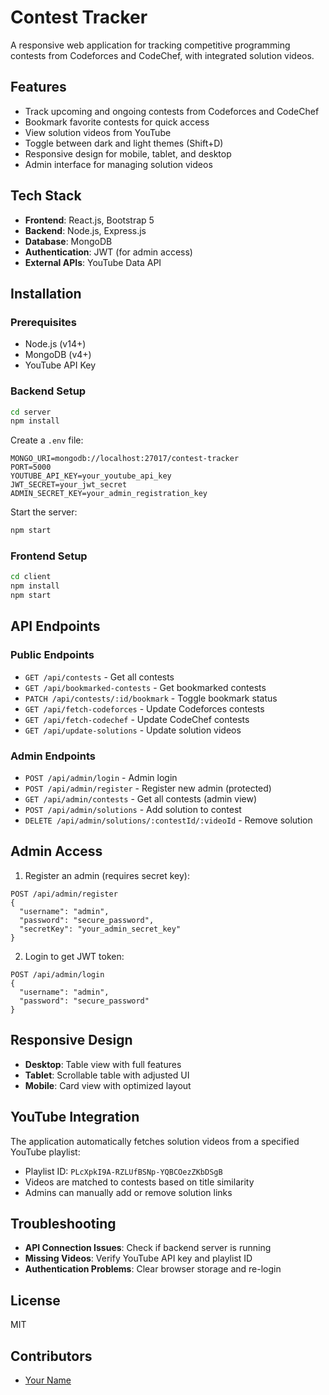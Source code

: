 # Contest Tracker

A responsive web application for tracking competitive programming contests from Codeforces and CodeChef, with integrated solution videos.

## Features

- Track upcoming and ongoing contests from Codeforces and CodeChef
- Bookmark favorite contests for quick access
- View solution videos from YouTube
- Toggle between dark and light themes (Shift+D)
- Responsive design for mobile, tablet, and desktop
- Admin interface for managing solution videos

## Tech Stack

- **Frontend**: React.js, Bootstrap 5
- **Backend**: Node.js, Express.js
- **Database**: MongoDB
- **Authentication**: JWT (for admin access)
- **External APIs**: YouTube Data API

## Installation

### Prerequisites
- Node.js (v14+)
- MongoDB (v4+)
- YouTube API Key

### Backend Setup
```bash
cd server
npm install
```

Create a `.env` file:
```
MONGO_URI=mongodb://localhost:27017/contest-tracker
PORT=5000
YOUTUBE_API_KEY=your_youtube_api_key
JWT_SECRET=your_jwt_secret
ADMIN_SECRET_KEY=your_admin_registration_key
```

Start the server:
```bash
npm start
```

### Frontend Setup
```bash
cd client
npm install
npm start
```

## API Endpoints

### Public Endpoints
- `GET /api/contests` - Get all contests
- `GET /api/bookmarked-contests` - Get bookmarked contests
- `PATCH /api/contests/:id/bookmark` - Toggle bookmark status
- `GET /api/fetch-codeforces` - Update Codeforces contests
- `GET /api/fetch-codechef` - Update CodeChef contests
- `GET /api/update-solutions` - Update solution videos

### Admin Endpoints
- `POST /api/admin/login` - Admin login
- `POST /api/admin/register` - Register new admin (protected)
- `GET /api/admin/contests` - Get all contests (admin view)
- `POST /api/admin/solutions` - Add solution to contest
- `DELETE /api/admin/solutions/:contestId/:videoId` - Remove solution

## Admin Access

1. Register an admin (requires secret key):
```
POST /api/admin/register
{
  "username": "admin",
  "password": "secure_password",
  "secretKey": "your_admin_secret_key"
}
```

2. Login to get JWT token:
```
POST /api/admin/login
{
  "username": "admin",
  "password": "secure_password"
}
```

## Responsive Design

- **Desktop**: Table view with full features
- **Tablet**: Scrollable table with adjusted UI
- **Mobile**: Card view with optimized layout

## YouTube Integration

The application automatically fetches solution videos from a specified YouTube playlist:
- Playlist ID: `PLcXpkI9A-RZLUfBSNp-YQBCOezZKbDSgB`
- Videos are matched to contests based on title similarity
- Admins can manually add or remove solution links

## Troubleshooting

- **API Connection Issues**: Check if backend server is running
- **Missing Videos**: Verify YouTube API key and playlist ID
- **Authentication Problems**: Clear browser storage and re-login

## License

MIT

## Contributors

- [Your Name](https://github.com/Mohitkumar1322)